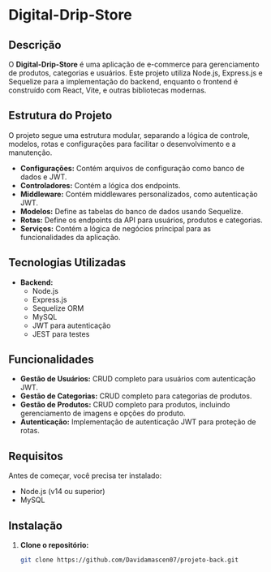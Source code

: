 # Digital-Drip-Store

## Descrição

O **Digital-Drip-Store** é uma aplicação de e-commerce para gerenciamento de produtos, categorias e usuários. Este projeto utiliza Node.js, Express.js e Sequelize para a implementação do backend, enquanto o frontend é construído com React, Vite, e outras bibliotecas modernas.

## Estrutura do Projeto

O projeto segue uma estrutura modular, separando a lógica de controle, modelos, rotas e configurações para facilitar o desenvolvimento e a manutenção.

- **Configurações:** Contém arquivos de configuração como banco de dados e JWT.
- **Controladores:** Contém a lógica dos endpoints.
- **Middleware:** Contém middlewares personalizados, como autenticação JWT.
- **Modelos:** Define as tabelas do banco de dados usando Sequelize.
- **Rotas:** Define os endpoints da API para usuários, produtos e categorias.
- **Serviços:** Contém a lógica de negócios principal para as funcionalidades da aplicação.

## Tecnologias Utilizadas

- **Backend:**
  - Node.js
  - Express.js
  - Sequelize ORM
  - MySQL
  - JWT para autenticação
  - JEST para testes

## Funcionalidades

- **Gestão de Usuários:** CRUD completo para usuários com autenticação JWT.
- **Gestão de Categorias:** CRUD completo para categorias de produtos.
- **Gestão de Produtos:** CRUD completo para produtos, incluindo gerenciamento de imagens e opções do produto.
- **Autenticação:** Implementação de autenticação JWT para proteção de rotas.

## Requisitos

Antes de começar, você precisa ter instalado:

- Node.js (v14 ou superior)
- MySQL

## Instalação

1. **Clone o repositório:**

   ```bash
   git clone https://github.com/Davidamascen07/projeto-back.git
